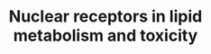 ---
annotations:
- id: PW:0000010
  parent: classic metabolic pathway
  type: Pathway Ontology
  value: lipid metabolic pathway
authors:
- S.Burel
- MaintBot
- Thomas
- Khanspers
- Samuel Sklar
- AlexanderPico
- Egonw
- Mkutmon
- Eweitz
citedin:
- link: PMC9377275
- link: PMC8868589
- link: PMC5085087
description: Nuclear receptors are transcription factors that are activated upon binding
  to its ligands. Initially, they had been classified as classic endocrine nuclear
  hormone receptors and orphan receptors. However, further studies have led to the
  identification of lipid ligands for some of these adopted orphan receptors, which
  are responsible for lipid metabolism, storage or elimination. One of the characteristics
  of these receptors is that they act by forming heterodimers with retinoid X receptor
  (RXR). The receptors include peroxisome proliferators-Activated receptors (PPARs)
  for fatty acids, liver X receptor (LCR) for oxysterols, Farnesoid X receptors (FXR)
  for bile acids and steroid xenobiotic receptor/X receptor (SXR/PXR or Nsil2) for
  xenobiotics. Other orphan receptors also require RXR for its functions are vitamin
  D receptor (VDR) for vitamin D and retinoic acid receptor (RAR) for retinoid acids,
  although these receptors are not involved in lipid metabolism. Upon binding to various
  ligands, three classes of proteins are synthesized including lipid binding proteins,
  the ATP-binding cassette (ABC) transporters and cytochrome P450 member proteins
  which catalyzes lipid anabolism, metabolism and elimination. In addition to lipid
  metabolism, some members of the cytochrome P450 family genes are responsible for
  activation of procarcinogens, detoxification of environmental toxins and metabolism
  of drugs and xenobiotics. In particular, CAR, Nsil2 and recently identified VDR
  are important in up-regulation of these cytochromes. Of all the human cytochrome
  P450 genes, only a few CYP1A2, CYP2C9, CYP2C19, CYP2D6, CYP2E1 and CYP3A4 account
  for most toxicity effects, specifically CYP3A is responsible for clearing approximately
  half of the clinically prescribed drugs. For instance, acetaminophen, one of the
  most commonly used drug, is toxic in high doses due to the activation of CAR and
  the drugs subsequent conversion to acetyl-p-benzoquinone imine (NAPQI) by CYP1A2,
  CYP2E1 and CYP3A.   Proteins on this pathway have targeted assays available via
  the [https://assays.cancer.gov/available_assays?wp_id=WP299 CPTAC Assay Portal]
last-edited: 2021-05-22
ndex: a1b99fbc-8b60-11eb-9e72-0ac135e8bacf
organisms:
- Homo sapiens
redirect_from:
- /index.php/Pathway:WP299
- /instance/WP299
- /instance/WP299_rr117807
revision: r117807
schema-jsonld:
- '@context': https://schema.org/
  '@id': https://wikipathways.github.io/pathways/WP299.html
  '@type': Dataset
  creator:
    '@type': Organization
    name: WikiPathways
  description: Nuclear receptors are transcription factors that are activated upon
    binding to its ligands. Initially, they had been classified as classic endocrine
    nuclear hormone receptors and orphan receptors. However, further studies have
    led to the identification of lipid ligands for some of these adopted orphan receptors,
    which are responsible for lipid metabolism, storage or elimination. One of the
    characteristics of these receptors is that they act by forming heterodimers with
    retinoid X receptor (RXR). The receptors include peroxisome proliferators-Activated
    receptors (PPARs) for fatty acids, liver X receptor (LCR) for oxysterols, Farnesoid
    X receptors (FXR) for bile acids and steroid xenobiotic receptor/X receptor (SXR/PXR
    or Nsil2) for xenobiotics. Other orphan receptors also require RXR for its functions
    are vitamin D receptor (VDR) for vitamin D and retinoic acid receptor (RAR) for
    retinoid acids, although these receptors are not involved in lipid metabolism.
    Upon binding to various ligands, three classes of proteins are synthesized including
    lipid binding proteins, the ATP-binding cassette (ABC) transporters and cytochrome
    P450 member proteins which catalyzes lipid anabolism, metabolism and elimination.
    In addition to lipid metabolism, some members of the cytochrome P450 family genes
    are responsible for activation of procarcinogens, detoxification of environmental
    toxins and metabolism of drugs and xenobiotics. In particular, CAR, Nsil2 and
    recently identified VDR are important in up-regulation of these cytochromes. Of
    all the human cytochrome P450 genes, only a few CYP1A2, CYP2C9, CYP2C19, CYP2D6,
    CYP2E1 and CYP3A4 account for most toxicity effects, specifically CYP3A is responsible
    for clearing approximately half of the clinically prescribed drugs. For instance,
    acetaminophen, one of the most commonly used drug, is toxic in high doses due
    to the activation of CAR and the drugs subsequent conversion to acetyl-p-benzoquinone
    imine (NAPQI) by CYP1A2, CYP2E1 and CYP3A.   Proteins on this pathway have targeted
    assays available via the [https://assays.cancer.gov/available_assays?wp_id=WP299
    CPTAC Assay Portal]
  keywords:
  - 1,25-Dihydroxy-Vitamins D3
  - 7-DehydroCholesterol
  - ABCA1
  - ABCB1
  - ABCB11
  - ABCB4
  - ABCC2
  - ABCC3
  - ABCD2
  - ABCD3
  - ABCG1
  - ABCG5
  - Acetyl CoA
  - Bile Acids
  - CYP1A2
  - CYP24A1
  - CYP26A1
  - CYP27B1
  - CYP2B6
  - CYP2C9
  - CYP2E1
  - CYP3A4
  - CYP4A11
  - CYP4B1
  - CYP7A1
  - CYP8B1
  - Cholesterol
  - Fatty Acids
  - Isoprenoids
  - Lanosterol
  - MIR33A
  - MIR33B
  - NR1H3
  - NR1H4
  - NR1I2
  - NR1I3
  - Oxysterol
  - PPARA
  - PPARD
  - PPARG
  - RARA
  - RARB
  - RARG
  - Retinoic acid
  - Steroids
  - VDR
  - Xenobiotics
  license: CC0
  name: Nuclear receptors in lipid metabolism and toxicity
seo: CreativeWork
title: Nuclear receptors in lipid metabolism and toxicity
wpid: WP299
---